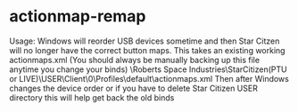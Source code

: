 # actionmap-remap
Usage: Windows will reorder USB devices sometime and then Star Citzen will no longer have the correct button maps.
This takes an existing working actionmaps.xml (You should always be manually backing up this file anytime you change your binds)
\Roberts Space Industries\StarCitizen\(PTU or LIVE)\USER\Client\0\Profiles\default\actionmaps.xml
Then after Windows changes the device order or if you have to delete Star Citizen USER directory this will help get back the old binds
